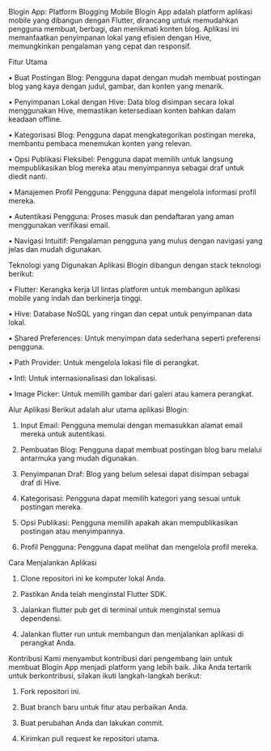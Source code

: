 Blogin App: Platform Blogging Mobile
Blogin App adalah platform aplikasi mobile yang dibangun dengan Flutter, 
dirancang untuk memudahkan pengguna membuat, berbagi, dan menikmati konten blog. 
Aplikasi ini memanfaatkan penyimpanan lokal yang efisien dengan Hive, memungkinkan pengalaman yang 
cepat dan responsif.

Fitur Utama

• Buat Postingan Blog: Pengguna dapat dengan mudah membuat postingan blog yang kaya 
dengan judul, gambar, dan konten yang menarik.

• Penyimpanan Lokal dengan Hive: Data blog disimpan secara lokal menggunakan Hive, 
memastikan ketersediaan konten bahkan dalam keadaan offline.

• Kategorisasi Blog: Pengguna dapat mengkategorikan postingan mereka, membantu 
pembaca menemukan konten yang relevan.

• Opsi Publikasi Fleksibel: Pengguna dapat memilih untuk langsung mempublikasikan blog
 mereka atau menyimpannya sebagai draf untuk diedit nanti.

• Manajemen Profil Pengguna: Pengguna dapat mengelola informasi profil mereka.

• Autentikasi Pengguna: Proses masuk dan pendaftaran yang aman menggunakan verifikasi email.

• Navigasi Intuitif: Pengalaman pengguna yang mulus dengan navigasi yang jelas dan mudah digunakan.

Teknologi yang Digunakan
Aplikasi Blogin dibangun dengan stack teknologi berikut:

• Flutter: Kerangka kerja UI lintas platform untuk membangun aplikasi mobile yang indah dan berkinerja tinggi.

• Hive: Database NoSQL yang ringan dan cepat untuk penyimpanan data lokal.

• Shared Preferences: Untuk menyimpan data sederhana seperti preferensi pengguna.

• Path Provider: Untuk mengelola lokasi file di perangkat.

• Intl: Untuk internasionalisasi dan lokalisasi.

• Image Picker: Untuk memilih gambar dari galeri atau kamera perangkat.

Alur Aplikasi
Berikut adalah alur utama aplikasi Blogin:

1. Input Email: Pengguna memulai dengan memasukkan alamat email mereka untuk autentikasi.

2. Pembuatan Blog: Pengguna dapat membuat postingan blog baru melalui antarmuka yang mudah digunakan.

3. Penyimpanan Draf: Blog yang belum selesai dapat disimpan sebagai draf di Hive.

4. Kategorisasi: Pengguna dapat memilih kategori yang sesuai untuk postingan mereka.

5. Opsi Publikasi: Pengguna memilih apakah akan mempublikasikan postingan atau menyimpannya.

6. Profil Pengguna: Pengguna dapat melihat dan mengelola profil mereka.

Cara Menjalankan Aplikasi

1. Clone repositori ini ke komputer lokal Anda.

2. Pastikan Anda telah menginstal Flutter SDK.

3. Jalankan flutter pub get di terminal untuk menginstal semua dependensi.

4. Jalankan flutter run untuk membangun dan menjalankan aplikasi di perangkat Anda.

Kontribusi
Kami menyambut kontribusi dari pengembang lain untuk membuat Blogin App menjadi platform yang lebih baik. 
Jika Anda tertarik untuk berkontribusi, silakan ikuti langkah-langkah berikut:

1. Fork repositori ini.

2. Buat branch baru untuk fitur atau perbaikan Anda.

3. Buat perubahan Anda dan lakukan commit.

4. Kirimkan pull request ke repositori utama.
